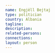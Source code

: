 ```yaml
---
name: Engjëll Bejtaj
type: politician
country: Albania
tagline:
description:
related-persons:
connections:
layout: person
---
```

